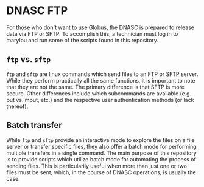 # DNASC FTP

For those who don't want to use Globus, the DNASC is prepared
to release data via FTP or SFTP. To accomplish this, a technician
must log in to marylou and run some of the scripts found in this
repository.

## `ftp` vs. `sftp`

`ftp` and `sftp` are linux commands which send files to an FTP or
SFTP server. While they perform practically all the same functions,
it is important to note that they are not the same. The primary
difference is that SFTP is more secure. Other differences include
which subcommands are available (e.g. put vs. mput, etc.) and the
respective user authentication methods (or lack thereof).

## Batch transfer

While `ftp` and `sftp` provide an interactive mode to explore the files
on a file server or transfer specific files, they also offer a batch mode
for performing multiple transfers in a single command.
The main purpose of this repository is to provide scripts which utilize
batch mode for automating the process of sending files. This is 
particularily useful when more than just one or two files must be sent, 
which, in the course of DNASC operations, is usually the case.